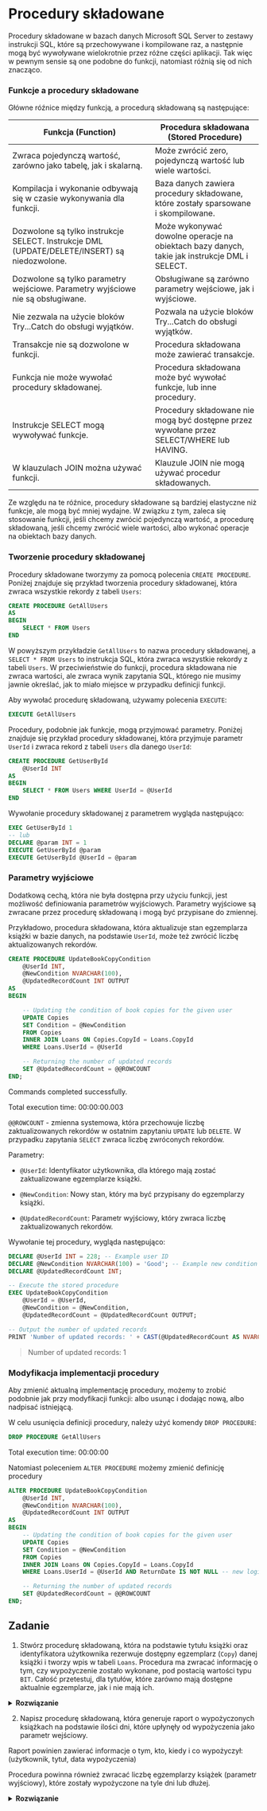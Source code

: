 # Procedury składowane

Procedury składowane w bazach danych Microsoft SQL Server to zestawy instrukcji SQL, które są przechowywane i kompilowane raz, a następnie mogą być wywoływane wielokrotnie przez różne części aplikacji. Tak więc w pewnym sensie są one podobne do funkcji, natomiast różnią się od nich znacząco.

### Funkcje a procedury składowane

Główne róźnice między funkcją, a procedurą składowaną są następujące:

| Funkcja (Function) | Procedura składowana (Stored Procedure) |
| --- | --- |
| Zwraca pojedynczą wartość, zarówno jako tabelę, jak i skalarną. | Może zwrócić zero, pojedynczą wartość lub wiele wartości. |
| Kompilacja i wykonanie odbywają się w czasie wykonywania dla funkcji. | Baza danych zawiera procedury składowane, które zostały sparsowane i skompilowane. |
| Dozwolone są tylko instrukcje SELECT. Instrukcje DML (UPDATE/DELETE/INSERT) są niedozwolone. | Może wykonywać dowolne operacje na obiektach bazy danych, takie jak instrukcje DML i SELECT. |
| Dozwolone są tylko parametry wejściowe. Parametry wyjściowe nie są obsługiwane. | Obsługiwane są zarówno parametry wejściowe, jak i wyjściowe. |
| Nie zezwala na użycie bloków Try...Catch do obsługi wyjątków. | Pozwala na użycie bloków Try...Catch do obsługi wyjątków. |
| Transakcje nie są dozwolone w funkcji. | Procedura składowana może zawierać transakcje. |
| Funkcja nie może wywołać procedury składowanej. | Procedura składowana może być wywołać funkcje, lub inne procedury. |
| Instrukcje SELECT mogą wywoływać funkcje. | Procedury składowane nie mogą być dostępne przez wywołane przez  SELECT/WHERE lub HAVING.
| W klauzulach JOIN można używać funkcji. | Klauzule JOIN nie mogą używać procedur składowanych. |

Ze względu na te róźnice, procedury składowane są bardziej elastyczne niż funkcje, ale mogą być mniej wydajne. W związku z tym, zaleca się stosowanie funkcji, jeśli chcemy zwrócić pojedynczą wartość, a procedurę składowaną, jeśli chcemy zwrócić wiele wartości, albo wykonać operacje na obiektach bazy danych.

### Tworzenie procedury składowanej

Procedury składowane tworzymy za pomocą polecenia `CREATE PROCEDURE`. Poniżej znajduje się przykład tworzenia procedury składowanej, która zwraca wszystkie rekordy z tabeli `Users`:


```sql
CREATE PROCEDURE GetAllUsers
AS
BEGIN
    SELECT * FROM Users
END
```

W powyższym przykładzie `GetAllUsers` to nazwa procedury składowanej, a `SELECT * FROM Users` to instrukcja SQL, która zwraca wszystkie rekordy z tabeli `Users`. W przeciwieństwie do funkcji, procedura składowana nie zwraca wartości, ale zwraca wynik zapytania SQL, którego nie musimy jawnie określać, jak to miało miejsce w przypadku definicji funkcji.

Aby wywołać procedurę składowaną, używamy polecenia `EXECUTE`:




```sql
EXECUTE GetAllUsers
```


Procedury, podobnie jak funkcje, mogą przyjmować parametry. Poniżej znajduje się przykład procedury składowanej, która przyjmuje parametr `UserId` i zwraca rekord z tabeli `Users` dla danego `UserId`:




```sql
CREATE PROCEDURE GetUserById
    @UserId INT
AS  
BEGIN
    SELECT * FROM Users WHERE UserId = @UserId
END
```


Wywołanie procedury składowanej z parametrem wygląda następująco:




```sql
EXEC GetUserById 1
-- lub 
DECLARE @param INT = 1 
EXECUTE GetUserById @param
EXECUTE GetUserById @UserId = @param
```

### Parametry wyjściowe



Dodatkową cechą, która nie była dostępna przy użyciu funkcji, jest możliwość definiowania parametrów wyjściowych. Parametry wyjściowe są zwracane przez procedurę składowaną i mogą być przypisane do zmiennej.



Przykładowo, procedura składowana, która aktualizuje stan egzemplarza książki w bazie danych, na podstawie `UserId`, może też zwrócić liczbę aktualizowanych rekordów.




```sql
CREATE PROCEDURE UpdateBookCopyCondition
    @UserId INT,
    @NewCondition NVARCHAR(100),
    @UpdatedRecordCount INT OUTPUT
AS
BEGIN

    -- Updating the condition of book copies for the given user
    UPDATE Copies
    SET Condition = @NewCondition
    FROM Copies
    INNER JOIN Loans ON Copies.CopyId = Loans.CopyId
    WHERE Loans.UserId = @UserId

    -- Returning the number of updated records
    SET @UpdatedRecordCount = @@ROWCOUNT
END;
```


Commands completed successfully.



Total execution time: 00:00:00.003


`@@ROWCOUNT` - zmienna systemowa, która przechowuje liczbę zaktualizowanych rekordów w ostatnim zapytaniu `UPDATE` lub `DELETE`. W przypadku zapytania `SELECT` zwraca liczbę zwróconych rekordów.



Parametry:

- `@UserId`: Identyfikator użytkownika, dla którego mają zostać zaktualizowane egzemplarze książki.

- `@NewCondition`: Nowy stan, który ma być przypisany do egzemplarzy książki.

- `@UpdatedRecordCount`: Parametr wyjściowy, który zwraca liczbę zaktualizowanych rekordów.



Wywołanie tej procedury, wygląda następująco:


```sql
DECLARE @UserId INT = 228; -- Example user ID
DECLARE @NewCondition NVARCHAR(100) = 'Good'; -- Example new condition
DECLARE @UpdatedRecordCount INT;

-- Execute the stored procedure
EXEC UpdateBookCopyCondition 
    @UserId = @UserId,
    @NewCondition = @NewCondition,
    @UpdatedRecordCount = @UpdatedRecordCount OUTPUT;

-- Output the number of updated records
PRINT 'Number of updated records: ' + CAST(@UpdatedRecordCount AS NVARCHAR(10));
```



> Number of updated records: 1


### Modyfikacja implementacji procedury



Aby zmienić aktualną implementację procedury, możemy to zrobić podobnie jak przy modyfikacji funkcji: albo usunąc i dodając nową, albo nadpisać istniejącą. 



W celu usunięcia definicji procedury, należy użyć komendy `DROP PROCEDURE`:




```sql
DROP PROCEDURE GetAllUsers
```




Total execution time: 00:00:00


Natomiast poleceniem `ALTER PROCEDURE` możemy zmienić definicję procedury




```sql
ALTER PROCEDURE UpdateBookCopyCondition
    @UserId INT,
    @NewCondition NVARCHAR(100),
    @UpdatedRecordCount INT OUTPUT
AS
BEGIN
    -- Updating the condition of book copies for the given user
    UPDATE Copies
    SET Condition = @NewCondition
    FROM Copies
    INNER JOIN Loans ON Copies.CopyId = Loans.CopyId
    WHERE Loans.UserId = @UserId AND ReturnDate IS NOT NULL -- new logic

    -- Returning the number of updated records
    SET @UpdatedRecordCount = @@ROWCOUNT
END;
```




## Zadanie



1. Stwórz procedurę składowaną, która na podstawie tytułu książki oraz identyfikatora użytkownika rezerwuje dostępny egzemplarz (`Copy`) danej książki i tworzy wpis w tabeli `Loans`. Procedura ma zwracać informację o tym, czy wypożyczenie zostało wykonane, pod postacią wartości typu `BIT`. Całość przetestuj, dla tytułów, które zarówno mają dostępne aktualnie egzemplarze, jak i nie mają ich.


<details><summary><b>Rozwiązanie</b></summary>

```sql
-- ROZWIĄZANIE
CREATE PROCEDURE LoanBook
    @UserId INT,
    @BookTitle NVARCHAR(255),
    @LoanSuccess BIT OUTPUT
AS
BEGIN
    DECLARE @CopyId INT
    SELECT TOP 1 @CopyId = CopyId
    FROM Copies c
    INNER JOIN Books b on b.BookId = c.BookId
    WHERE b.Title = @BookTitle AND CopyId NOT IN (
        SELECT CopyId
        FROM Loans
        WHERE c.CopyId = CopyId
            AND LoanDate < GETDATE()
            AND ReturnDate IS NULL
    ) 
    IF @CopyId IS NOT NULL
    BEGIN
        INSERT INTO Loans (UserId, CopyId, LoanDate)
        VALUES (@UserId, @CopyId, GETDATE())
        SET @LoanSuccess = 1
    END
    ELSE
    BEGIN
        SET @LoanSuccess = 0
    END
END
```

</details>


2. Napisz procedurę składowaną, która generuje raport o wypożyczonych książkach na podstawie ilości dni, które upłynęły od wypożyczenia jako parametr wejściowy.

Raport powinien zawierać informacje o tym, kto, kiedy i co wypożyczył: (użytkownik, tytuł, data wypożyczenia)

Procedura powinna również zwracać liczbę egzemplarzy książek (parametr wyjściowy), które zostały wypożyczone na tyle dni lub dłużej.

<details><summary><b>Rozwiązanie</b></summary>

```sql
-- ROZWIĄZANIE

CREATE PROCEDURE GenerateLoanedBooksReport
    @DaysSinceLoan INT,
    @NumberOfLoanedBooks INT OUTPUT
AS
BEGIN
    SELECT l.LoanId, u.Name + ' ' + u.Surname as [UserName], b.Title, l.LoanDate
    FROM Loans l
    JOIN Users u on l.UserId = u.UserId
    JOIN Copies c on l.CopyId = c.CopyId
    JOIN Books b on c.BookId = b.BookId
    WHERE DATEDIFF(DAY, l.LoanDate, GETDATE()) >= @DaysSinceLoan
    AND l.ReturnDate IS NULL
    SET @NumberOfLoanedBooks = @@ROWCOUNT
END
```

</details>
